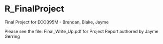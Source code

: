 # R_FinalProject

Final Project for ECO395M - Brendan, Blake, Jayme

Please see the file: Final_Write_Up.pdf for Project Report authored by Jayme Gerring
